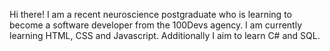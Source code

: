 Hi there! I am a recent neuroscience postgraduate who is learning to become a software developer from the 100Devs agency. I am currently learning HTML, CSS and Javascript. Additionally I aim to learn C# and SQL.
